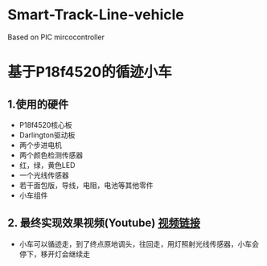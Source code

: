 # Smart-Track-Line-vehicle
Based on PIC mircocontroller
# 基于P18f4520的循迹小车
## 1.使用的硬件 
- P18f4520核心板
- Darlington驱动板
- 两个步进电机
- 两个颜色检测传感器
- 红，绿，黄色LED
- 一个光线传感器
- 若干面包版，导线，电阻，电池等其他零件
- 小车组件

## 2. 最终实现效果视频(Youtube) [视频链接](https://youtu.be/bQzTF-FoSsI)
- 小车可以循迹走，到了终点原地调头，往回走，用灯照射光线传感器，小车会停下，移开灯会继续走
